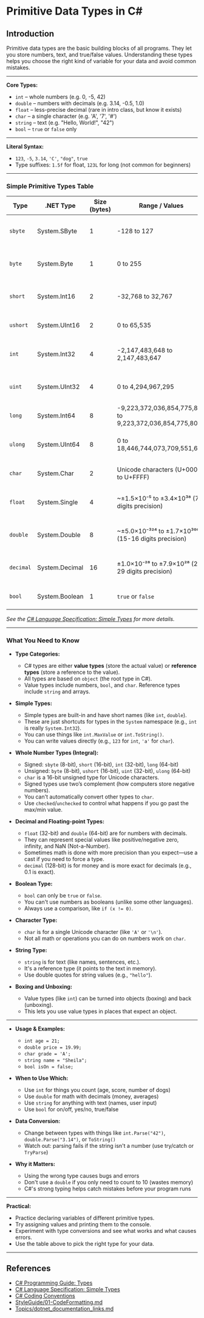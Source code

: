 # Primitive Data Types in C#

## Introduction

Primitive data types are the basic building blocks of all programs. They let you store numbers, text, and true/false values. Understanding these types helps you choose the right kind of variable for your data and avoid common mistakes.

---

**Core Types:**
- `int` – whole numbers (e.g. 0, -5, 42)
- `double` – numbers with decimals (e.g. 3.14, -0.5, 1.0)
- `float` – less-precise decimal (rare in intro class, but know it exists)
- `char` – a single character (e.g. 'A', '7', '#')
- `string` – text (e.g. "Hello, World!", "42")
- `bool` – `true` or `false` only

---

**Literal Syntax:**
- `123`, `-5`, `3.14`, `'C'`, `"dog"`, `true`
- Type suffixes: `1.5f` for float, `123L` for long (not common for beginners)

---

### Simple Primitive Types Table

| Type      | .NET Type         | Size (bytes) | Range / Values                                   | When/Why to Use or Not Use                      |
|-----------|-------------------|--------------|--------------------------------------------------|-------------------------------------------------|
| `sbyte`   | System.SByte      | 1            | -128 to 127                                      | Rarely used; only for small signed numbers       |
| `byte`    | System.Byte       | 1            | 0 to 255                                         | For small positive numbers, binary data          |
| `short`   | System.Int16      | 2            | -32,768 to 32,767                                | Rarely used; for memory savings in large arrays  |
| `ushort`  | System.UInt16     | 2            | 0 to 65,535                                      | Rarely used; for large positive numbers only     |
| `int`     | System.Int32      | 4            | -2,147,483,648 to 2,147,483,647                  | Most common for counting, general whole numbers  |
| `uint`    | System.UInt32     | 4            | 0 to 4,294,967,295                               | Rarely used; only for large positive numbers     |
| `long`    | System.Int64      | 8            | -9,223,372,036,854,775,808 to 9,223,372,036,854,775,807 | For very large whole numbers (rare in intro)     |
| `ulong`   | System.UInt64     | 8            | 0 to 18,446,744,073,709,551,615                  | Rarely used; only for huge positive numbers      |
| `char`    | System.Char       | 2            | Unicode characters (U+0000 to U+FFFF)            | For single characters, not strings               |
| `float`   | System.Single     | 4            | ~±1.5×10⁻⁵ to ±3.4×10³⁸ (7 digits precision)    | For decimals when memory is tight; use `double` usually |
| `double`  | System.Double     | 8            | ~±5.0×10⁻³²⁴ to ±1.7×10³⁰⁸ (15-16 digits precision) | Default for decimals, math, science, averages    |
| `decimal` | System.Decimal    | 16           | ±1.0×10⁻²⁸ to ±7.9×10²⁸ (28-29 digits precision) | For money/financial values; slower than `double` |
| `bool`    | System.Boolean    | 1            | `true` or `false`                                | For yes/no, on/off, true/false logic             |

*See the [C# Language Specification: Simple Types](https://learn.microsoft.com/en-us/dotnet/csharp/language-reference/language-specification/types#835-simple-types) for more details.*

---

### What You Need to Know

- **Type Categories:**
  - C# types are either **value types** (store the actual value) or **reference types** (store a reference to the value).
  - All types are based on `object` (the root type in C#).
  - Value types include numbers, `bool`, and `char`. Reference types include `string` and arrays.

- **Simple Types:**
  - Simple types are built-in and have short names (like `int`, `double`).
  - These are just shortcuts for types in the `System` namespace (e.g., `int` is really `System.Int32`).
  - You can use things like `int.MaxValue` or `int.ToString()`.
  - You can write values directly (e.g., `123` for `int`, `'a'` for `char`).

- **Whole Number Types (Integral):**
  - Signed: `sbyte` (8-bit), `short` (16-bit), `int` (32-bit), `long` (64-bit)
  - Unsigned: `byte` (8-bit), `ushort` (16-bit), `uint` (32-bit), `ulong` (64-bit)
  - `char` is a 16-bit unsigned type for Unicode characters.
  - Signed types use two’s complement (how computers store negative numbers).
  - You can't automatically convert other types to `char`.
  - Use `checked`/`unchecked` to control what happens if you go past the max/min value.

- **Decimal and Floating-point Types:**
  - `float` (32-bit) and `double` (64-bit) are for numbers with decimals.
  - They can represent special values like positive/negative zero, infinity, and NaN (Not-a-Number).
  - Sometimes math is done with more precision than you expect—use a cast if you need to force a type.
  - `decimal` (128-bit) is for money and is more exact for decimals (e.g., 0.1 is exact).

- **Boolean Type:**
  - `bool` can only be `true` or `false`.
  - You can't use numbers as booleans (unlike some other languages).
  - Always use a comparison, like `if (x != 0)`.

- **Character Type:**
  - `char` is for a single Unicode character (like `'A'` or `'\n'`).
  - Not all math or operations you can do on numbers work on `char`.

- **String Type:**
  - `string` is for text (like names, sentences, etc.).
  - It's a reference type (it points to the text in memory).
  - Use double quotes for string values (e.g., `"hello"`).

- **Boxing and Unboxing:**
  - Value types (like `int`) can be turned into objects (boxing) and back (unboxing).
  - This lets you use value types in places that expect an object.

---

- **Usage & Examples:**
  - `int age = 21;`
  - `double price = 19.99;`
  - `char grade = 'A';`
  - `string name = "Sheila";`
  - `bool isOn = false;`

- **When to Use Which:**
  - Use `int` for things you count (age, score, number of dogs)
  - Use `double` for math with decimals (money, averages)
  - Use `string` for anything with text (names, user input)
  - Use `bool` for on/off, yes/no, true/false

- **Data Conversion:**
  - Change between types with things like `int.Parse("42")`, `double.Parse("3.14")`, or `ToString()`
  - Watch out: parsing fails if the string isn't a number (use try/catch or `TryParse`)

- **Why it Matters:**
  - Using the wrong type causes bugs and errors
  - Don't use a `double` if you only need to count to 10 (wastes memory)
  - C#'s strong typing helps catch mistakes before your program runs

---

**Practical:**
- Practice declaring variables of different primitive types.
- Try assigning values and printing them to the console.
- Experiment with type conversions and see what works and what causes errors.
- Use the table above to pick the right type for your data.

---

## References
- [C# Programming Guide: Types](https://learn.microsoft.com/en-us/dotnet/csharp/programming-guide/types/)
- [C# Language Specification: Simple Types](https://learn.microsoft.com/en-us/dotnet/csharp/language-reference/language-specification/types#835-simple-types)
- [C# Coding Conventions](https://learn.microsoft.com/en-us/dotnet/csharp/programming-guide/inside-a-program/coding-conventions)
- [StyleGuide/01-CodeFormatting.md](../StyleGuide/01-CodeFormatting.md)
- [Topics/dotnet_documentation_links.md](dotnet_documentation_links.md)

